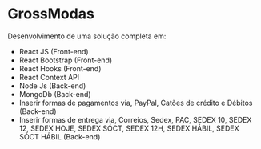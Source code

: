 # GrossModas
Desenvolvimento de uma solução completa em:
* React JS (Front-end)
* React Bootstrap (Front-end)
* React Hooks (Front-end) 
* React Context API
* Node Js (Back-end)
* MongoDb (Back-end)
* Inserir formas de pagamentos via, PayPal, Catões de crédito e Débitos (Back-end)
* Inserir formas de entrega via, Correios, Sedex, PAC, SEDEX 10, SEDEX 12, SEDEX HOJE, SEDEX SÓCT, SEDEX 12H, SEDEX HÁBIL, SEDEX SÓCT HÁBIL (Back-end)



